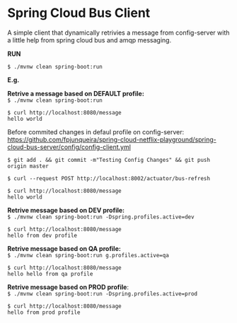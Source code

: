 # Spring Cloud Bus Client

A simple client that dynamically retrivies a message from config-server with a little help from spring cloud bus and amqp messaging.

**RUN**

`$ ./mvnw clean spring-boot:run`


**E.g.**

**Retrive a message based on DEFAULT profile:**<br>
`$ ./mvnw clean spring-boot:run
`

```
$ curl http://localhost:8080/message
hello world
```

Before commited changes in defaul profile on config-server:
https://github.com/fpjunqueira/spring-cloud-netflix-playground/spring-cloud-bus-server/config/config-client.yml

```
$ git add . && git commit -m"Testing Config Changes" && git push origin master

$ curl --request POST http://localhost:8002/actuator/bus-refresh

$ curl http://localhost:8080/message
hello world
```



**Retrive message based on DEV profile:**<br>
`$ ./mvnw clean spring-boot:run -Dspring.profiles.active=dev
`

```
$ curl http://localhost:8080/message
hello from dev profile
```

**Retrive message based on QA profile:**<br>
`$ ./mvnw clean spring-boot:run g.profiles.active=qa
`

```
$ curl http://localhost:8080/message
hello hello from qa profile
```

**Retrive message based on PROD profile**:<br>
`$ ./mvnw clean spring-boot:run -Dspring.profiles.active=prod
`

```
$ curl http://localhost:8080/message
hello from prod profile
```

